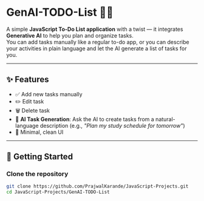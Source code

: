 # GenAI-TODO-List 📝🤖

A simple **JavaScript To-Do List application** with a twist — it integrates **Generative AI** to help you plan and organize tasks.  
You can add tasks manually like a regular to-do app, or you can describe your activities in plain language and let the AI generate a list of tasks for you.

---

## ✨ Features

- ✅ Add new tasks manually
- ✏️ Edit task
- 🗑️ Delete task
- 🤖 **AI Task Generation**: Ask the AI to create tasks from a natural-language description (e.g., *"Plan my study schedule for tomorrow"*)  
- 🎨 Minimal, clean UI  

---

## 🚀 Getting Started

###  Clone the repository
```bash
git clone https://github.com/PrajwalKarande/JavaScript-Projects.git
cd JavaScript-Projects/GenAI-TODO-List
